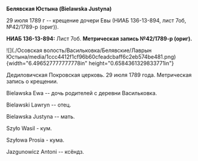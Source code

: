 **Белявская Юстына (Bielawska Justyna)**

29 июля 1789 г -- крещение дочери Евы (НИАБ 136-13-894, лист 7об,
№42/1789-р (ориг)).

**НИАБ 136-13-894:** Лист 7об. **Метрическая запись №42/1789-р (ориг).**

![](./Осовская волость/Васильковка/Белявские/Лаврын Юстына/media/1ccc4412f1cf96b60cfeadcbaff6c2eb574be481.png){width="6.496527777777778in"
height="0.6584361329833771in"}

Дедиловичская Покровская церковь. 29 июля 1789 года. Метрическая запись
о крещении.

Bielawska Ewa -- дочь родителей с деревни Васильковка.

Bielawski Lawryn -- отец.

Bielawska Justyna -- мать.

Szyło Wasil - кум.

Szyłowa Prosia - кума.

Jazgunowicz Antoni -- ксёндз.
